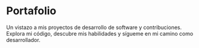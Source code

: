 # Portafolio
Un vistazo a mis proyectos de desarrollo de software y contribuciones. Explora mi código, descubre mis habilidades y sígueme en mi camino como desarrollador.
